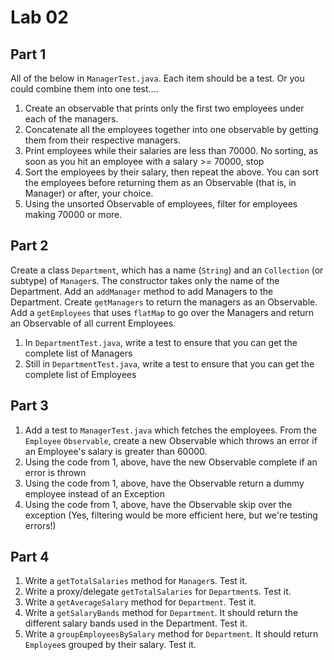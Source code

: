 # Lab 02

## Part 1

All of the below in `ManagerTest.java`. Each item should be a test. Or you could
combine them into one test....

1. Create an observable that prints only the first two employees under each of the managers. 
2. Concatenate all the employees together into one observable by getting them from their respective managers.
3. Print employees while their salaries are less than 70000. No sorting, as soon as you hit an employee with a
   salary >= 70000, stop
4. Sort the employees by their salary, then repeat the above. You can sort the employees 
before returning them as an Observable (that is, in Manager) or after, your choice.
5. Using the unsorted Observable of employees, filter for employees making 70000 or more. 

## Part 2

Create a class `Department`, which has a name (`String`) and an `Collection` (or subtype) of `Manager`s. The 
constructor takes only the name of the Department. Add an `addManager` method to add Managers to the Department.
Create `getManagers` to return the managers as an Observable. Add a `getEmployees` that uses 
`flatMap` to go over the Managers and return an Observable of all current Employees. 

1. In `DepartmentTest.java`, write a test to ensure that you can get the complete list of Managers
2. Still in `DepartmentTest.java`, write a test to ensure that you can get the complete list of Employees

## Part 3

1. Add a test to `ManagerTest.java` which fetches the employees. From the `Employee` `Observable`, 
   create a new Observable which throws an error if an Employee's salary is greater than 60000. 
2. Using the code from 1, above, have the new Observable complete if an error is thrown
3. Using the code from 1, above, have the Observable return a dummy employee instead of
   an Exception
4. Using the code from 1, above, have the Observable skip over the exception
   (Yes, filtering would be more efficient here, but we're testing errors!)

## Part 4

1. Write a `getTotalSalaries` method for `Manager`s. Test it.
2. Write a proxy/delegate `getTotalSalaries` for `Department`s. Test it.
3. Write a `getAverageSalary` method for `Department`. Test it.
4. Write a `getSalaryBands` method for `Department`. It should return the 
   different salary bands used in the Department. Test it.
5. Write a `groupEmployeesBySalary` method for `Department`. It should return
   `Employee`s grouped by their salary. Test it. 
